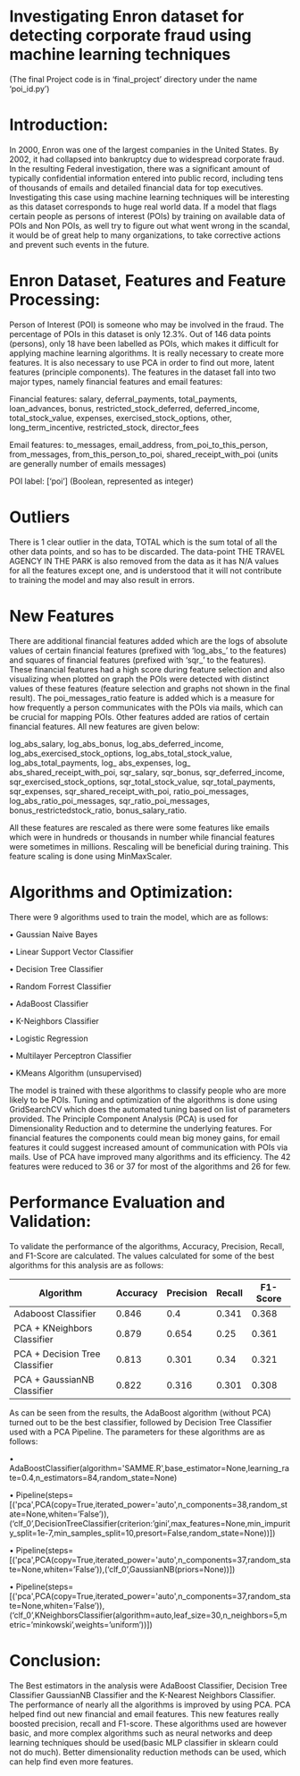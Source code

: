 # Investigating Enron dataset for detecting corporate fraud using machine learning techniques

(The final Project code is in ‘final_project’ directory under the name ‘poi_id.py’)

# Introduction:

In 2000, Enron was one of the largest companies in the United States. By 2002, it had collapsed into bankruptcy due to widespread corporate fraud. In the resulting Federal investigation, there was a significant amount of typically confidential information entered into public record, including tens of thousands of emails and detailed financial data for top executives. Investigating this case using machine learning techniques will be interesting as this dataset corresponds to huge real world data. If a model that flags certain people as persons of interest (POIs) by training on available data of POIs and Non POIs, as well try to figure out what went wrong in the scandal, it would be of great help to many organizations, to take corrective actions and prevent such events in the future.

# Enron Dataset, Features and Feature Processing:

Person of Interest (POI) is someone who may be involved in the fraud. The percentage of POIs in this dataset is only 12.3%. Out of 146 data points (persons), only 18 have been labelled as POIs, which makes it difficult for applying machine learning algorithms. It is really necessary to create more features. It is also necessary to use PCA in order to find out more, latent features (principle components). The features in the dataset fall into two major types, namely financial features and email features:

Financial features: salary, deferral_payments, total_payments, loan_advances, bonus, restricted_stock_deferred, deferred_income, total_stock_value, expenses, exercised_stock_options, other, long_term_incentive, restricted_stock, director_fees

Email features: to_messages, email_address, from_poi_to_this_person, from_messages, from_this_person_to_poi, shared_receipt_with_poi (units are generally number of emails messages)

POI label: [‘poi’] (Boolean, represented as integer)

# Outliers

There is 1 clear outlier in the data, TOTAL which is the sum total of all the other data points, and so has to be discarded. The data-point THE TRAVEL AGENCY IN THE PARK is also removed from the data as it has N/A values for all the features except one, and is understood that it will not contribute to training the model and may also result in errors.

# New Features

There are additional financial features added which are the logs of absolute values of certain financial features (prefixed with ‘log_abs_’ to the features) and squares of financial features (prefixed with ‘sqr_’ to the features). These financial features had a high score during feature selection and also visualizing when plotted on graph the POIs were detected with distinct values of these features (feature selection and graphs not shown in the final result). The poi_messages_ratio feature is added which is a measure for how frequently a person communicates with the POIs via mails, which can be crucial for mapping POIs. Other features added are ratios of certain financial features. All new features are given below:

log_abs_salary, log_abs_bonus, log_abs_deferred_income, log_abs_exercised_stock_options, log_abs_total_stock_value, log_abs_total_payments, log_ abs_expenses, log_ abs_shared_receipt_with_poi, sqr_salary, sqr_bonus, sqr_deferred_income, sqr_exercised_stock_options, sqr_total_stock_value, sqr_total_payments, sqr_expenses, sqr_shared_receipt_with_poi, ratio_poi_messages, log_abs_ratio_poi_messages, sqr_ratio_poi_messages, bonus_restrictedstock_ratio, bonus_salary_ratio.

All these features are rescaled as there were some features like emails which were in hundreds or thousands in number while financial features were sometimes in millions. Rescaling will be beneficial during training. This feature scaling is done using MinMaxScaler.

# Algorithms and Optimization:

There were 9 algorithms used to train the model, which are as follows:

• Gaussian Naive Bayes

• Linear Support Vector Classifier

• Decision Tree Classifier

• Random Forrest Classifier

• AdaBoost Classifier

• K-Neighbors Classifier

• Logistic Regression

• Multilayer Perceptron Classifier

• KMeans Algorithm (unsupervised)

The model is trained with these algorithms to classify people who are more likely to be POIs. Tuning and optimization of the algorithms is done using GridSearchCV which does the automated tuning based on list of parameters provided. The Principle Component Analysis (PCA) is used for Dimensionality Reduction and to determine the underlying features. For financial features the components could mean big money gains, for email features it could suggest increased amount of communication with POIs via mails. Use of PCA have improved many algorithms and its efficiency. The 42 features were reduced to 36 or 37 for most of the algorithms and 26 for few.

# Performance Evaluation and Validation:

To validate the performance of the algorithms, Accuracy, Precision, Recall, and F1-Score are calculated. The values calculated for some of the best algorithms for this analysis are as follows:

| Algorithm                     | Accuracy  | Precision | Recall |  F1-Score |
| ----------------------------- | --------- |-----------|--------|-----------|
|Adaboost  Classifier           | 0.846     | 0.4       | 0.341  | 0.368     |
|PCA + KNeighbors Classifier    | 0.879     | 0.654     | 0.25   | 0.361     |
|PCA + Decision Tree Classifier | 0.813     | 0.301     | 0.34   | 0.321     |
|PCA + GaussianNB Classifier    | 0.822     | 0.316     | 0.301  | 0.308     |

As can be seen from the results, the AdaBoost algorithm (without PCA) turned out to be the best classifier, followed by Decision Tree Classifier used with a PCA Pipeline. The parameters for these algorithms are as follows:

• AdaBoostClassifier(algorithm='SAMME.R',base_estimator=None,learning_rate=0.4,n_estimators=84,random_state=None)

• Pipeline(steps=[('pca',PCA(copy=True,iterated_power='auto',n_components=38,random_state=None,whiten=’False’)),(‘clf_0’,DecisionTreeClassifier(criterion:’gini’,max_features=None,min_impurity_split=1e-7,min_samples_split=10,presort=False,random_state=None))])

• Pipeline(steps=[('pca',PCA(copy=True,iterated_power='auto',n_components=37,random_state=None,whiten=’False’)),(‘clf_0’,GaussianNB(priors=None))])

• Pipeline(steps=[('pca',PCA(copy=True,iterated_power='auto',n_components=37,random_state=None,whiten=’False’)),(‘clf_0’,KNeighborsClassifier(algorithm=auto,leaf_size=30,n_neighbors=5,metric=’minkowski’,weights=’uniform’))])

# Conclusion:

The Best estimators in the analysis were AdaBoost Classifier, Decision Tree Classifier GaussianNB Classifier and the K-Nearest Neighbors Classifier. The performance of nearly all the algorithms is improved by using PCA. PCA helped find out new financial and email features. This new features really boosted precision, recall and F1-score. These algorithms used are however basic, and more complex algorithms such as neural networks and deep learning techniques should be used(basic MLP classifier in sklearn could not do much). Better dimensionality reduction methods can be used, which can help find even more features.

